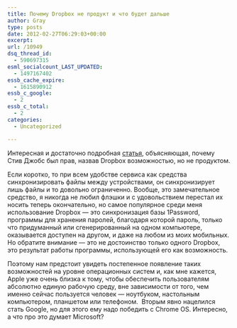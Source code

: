 ```yaml
---
title: Почему Dropbox не продукт и что будет дальше
author: Gray
type: posts
date: 2012-02-27T06:29:03+00:00
excerpt:
url: /10949
dsq_thread_id:
  - 590697315
esml_socialcount_LAST_UPDATED:
  - 1497167402
essb_cache_expire:
  - 1615890912
essb_c_google:
  - 2
essb_c_total:
  - 2
categories:
  - Uncategorized

---
```








Интересная и достаточно подробная [статья][1], объясняющая, почему Стив Джобс был прав, назвав Dropbox возможностью, но не продуктом.

Если коротко, то при всем удобстве сервиса как средства синхронизировать файлы между устройствами, он синхронизирует лишь файлы и то довольно ограниченно. Вообще, это замечательное средство, я никогда не любил флэшки и с удовольствием перестал их носить теперь окончательно, но самое популярное среди меня использование Dropbox — это синхронизация базы 1Password, программы для хранения паролей, благодаря которой пароль, только что придуманный или сгенерированный на одном компьютере, оказывается доступен на другом, и даже на любом из моих мобильных. Но обратите внимание — это не достоинство только одного Dropbox, это результат работы программы, использующей его как возможность.

Поэтому нам предстоит увидеть постепенное появление таких возможностей на уровне операционных систем и, как мне кажется, Apple уже очень близка к тому, чтобы обеспечить пользователям абсолютно единую рабочую среду, вне зависимости от того, чем именно сейчас пользуется человек — ноутбуком, настольным компьютером, планшетом или телефоном.  Вторым явно нацелился стать Google, но для этого ему надо победить с Chrome OS. Интересно, а что про это думает Microsoft?

 [1]: http://pandodaily.com/2012/02/26/steve-jobs-was-right-dropbox-is-a-feature-not-a-product/